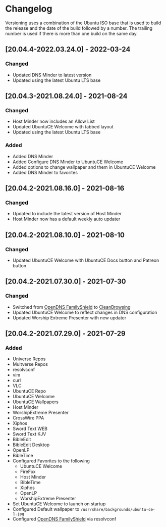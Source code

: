 # Changelog

Versioning uses a combination of the Ubuntu ISO base that is used to build the release and the date of the build followed by a number. The trailing number is used if there is more than one build on the same day.

## [20.04.4-2022.03.24.0] - 2022-03-24
### <span style="color: black;">Changed</span>
- Updated DNS Minder to latest version
- Updated using the latest Ubuntu LTS base

## [20.04.3-2021.08.24.0] - 2021-08-24
### <span style="color: black;">Changed</span>
- Host Minder now includes an Allow List
- Updated UbuntuCE Welcome with tabbed layout
- Updated using the latest Ubuntu LTS base

### <span style="color: black;">Added</span>
- Added DNS Minder
- Added Configure DNS Minder to UbuntuCE Welcome
- Added options to change wallpaper and them in UbuntuCE Welcome
- Added DNS Minder to favorites

## [20.04.2-2021.08.16.0] - 2021-08-16
### <span style="color: black;">Changed</span>
- Updated to include the latest version of Host Minder
- Host Minder now has a default weekly auto updater

## [20.04.2-2021.08.10.0] - 2021-08-10
### <span style="color: black;">Changed</span>
- Updated UbuntuCE Welcome with UbuntuCE Docs button and Patreon button

## [20.04.2-2021.07.30.0] - 2021-07-30
### <span style="color: black;">Changed</span>
- Switched from [OpenDNS FamilyShield](https://www.opendns.com/setupguide/#familyshield) to [CleanBrowsing](https://cleanbrowsing.org/)
- Updated UbuntuCE Welcome to reflect changes in DNS configuration
- Updated Worship Extreme Presenter with new updater

## [20.04.2-2021.07.29.0] - 2021-07-29
### <span style="color: black;">Added</span>
- Universe Repos
- Multverse Repos
- resolvconf
- vim
- curl
- VLC
- UbuntuCE Repo
- UbuntuCE Welcome
- UbuntuCE Wallpapers
- Host Minder
- WorshipExtreme Presenter
- CrossWire PPA
- Xiphos
- Sword Text WEB
- Sword Text KJV
- BibleEdit
- BibleEdit Desktop
- OpenLP
- BibleTime
- Configured Favorites to the following
	+ UbuntuCE Welcome
	+ FireFox
	+ Host Minder
	+ BibleTime
	+ Xiphos
	+ OpenLP
	+ WorshipExtreme Presenter
- Set UbuntuCE Welcome to launch on startup
- Configured Default wallpaper to `/usr/share/backgrounds/ubuntu-ce-1.jpg`
- Configured [OpenDNS FamilyShield](https://www.opendns.com/setupguide/#familyshield) via resolvconf